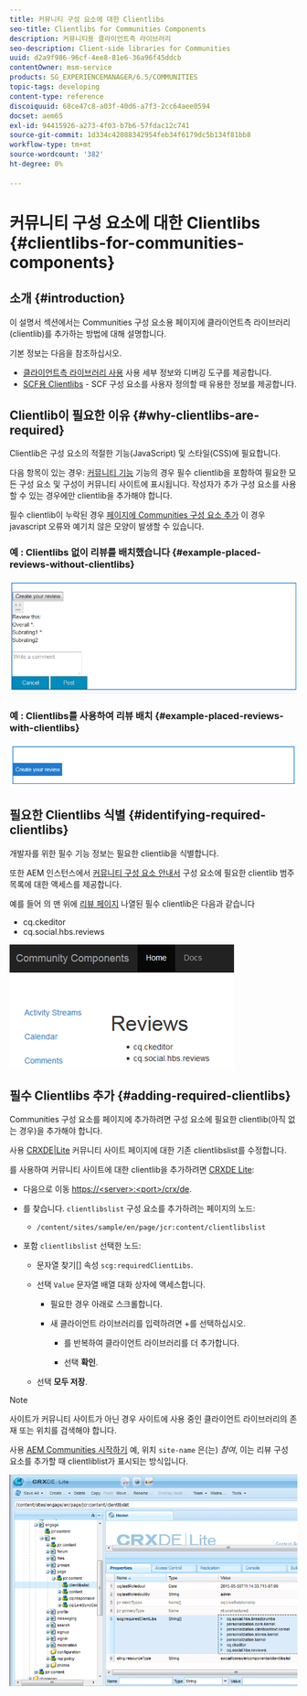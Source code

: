 ```yaml
---
title: 커뮤니티 구성 요소에 대한 Clientlibs
seo-title: Clientlibs for Communities Components
description: 커뮤니티용 클라이언트측 라이브러리
seo-description: Client-side libraries for Communities
uuid: d2a9f986-96cf-4ee8-81e6-36a96f45ddcb
contentOwner: msm-service
products: SG_EXPERIENCEMANAGER/6.5/COMMUNITIES
topic-tags: developing
content-type: reference
discoiquuid: 68ce47c8-a03f-40d6-a7f3-2cc64aee0594
docset: aem65
exl-id: 94415926-a273-4f03-b7b6-57fdac12c741
source-git-commit: 1d334c42088342954feb34f6179dc5b134f81bb8
workflow-type: tm+mt
source-wordcount: '382'
ht-degree: 0%

---
```


# 커뮤니티 구성 요소에 대한 Clientlibs {#clientlibs-for-communities-components}

## 소개 {#introduction}

이 설명서 섹션에서는 Communities 구성 요소용 페이지에 클라이언트측 라이브러리(clientlib)를 추가하는 방법에 대해 설명합니다.

기본 정보는 다음을 참조하십시오.

* [클라이언트측 라이브러리 사용](/help/sites-developing/clientlibs.md) 사용 세부 정보와 디버깅 도구를 제공합니다.
* [SCF용 Clientlibs](/help/communities/client-customize.md#clientlibs) - SCF 구성 요소를 사용자 정의할 때 유용한 정보를 제공합니다.


## Clientlib이 필요한 이유 {#why-clientlibs-are-required}

Clientlib은 구성 요소의 적절한 기능(JavaScript) 및 스타일(CSS)에 필요합니다.

다음 항목이 있는 경우: [커뮤니티 기능](/help/communities/functions.md) 기능의 경우 필수 clientlib을 포함하여 필요한 모든 구성 요소 및 구성이 커뮤니티 사이트에 표시됩니다. 작성자가 추가 구성 요소를 사용할 수 있는 경우에만 clientlib을 추가해야 합니다.

필수 clientlib이 누락된 경우 [페이지에 Communities 구성 요소 추가](/help/communities/author-communities.md) 이 경우 javascript 오류와 예기치 않은 모양이 발생할 수 있습니다.

### 예 : Clientlibs 없이 리뷰를 배치했습니다 {#example-placed-reviews-without-clientlibs}

![리뷰 게시](assets/placed-reviews.png)

### 예 : Clientlibs를 사용하여 리뷰 배치 {#example-placed-reviews-with-clientlibs}

![reviews-clientlibs](assets/reviews-clientlibs.png)

## 필요한 Clientlibs 식별 {#identifying-required-clientlibs}

개발자를 위한 필수 기능 정보는 필요한 clientlib을 식별합니다.

또한 AEM 인스턴스에서 [커뮤니티 구성 요소 안내서](/help/communities/components-guide.md) 구성 요소에 필요한 clientlib 범주 목록에 대한 액세스를 제공합니다.

예를 들어 의 맨 위에 [리뷰 페이지](https://localhost:4502/content/community-components/en/reviews.html) 나열된 필수 clientlib은 다음과 같습니다

* cq.ckeditor
* cq.social.hbs.reviews

![clientlibs-reviews](assets/clientlibs-reviews.png)

## 필수 Clientlibs 추가 {#adding-required-clientlibs}

Communities 구성 요소를 페이지에 추가하려면 구성 요소에 필요한 clientlib(아직 없는 경우)을 추가해야 합니다.

사용 [CRXDE|Lite](#using-crxde-lite) 커뮤니티 사이트 페이지에 대한 기존 clientlibslist를 수정합니다.

를 사용하여 커뮤니티 사이트에 대한 clientlib을 추가하려면 [CRXDE Lite](/help/sites-developing/developing-with-crxde-lite.md):

* 다음으로 이동 [https://&lt;server>:&lt;port>/crx/de](https://localhost:4502/crx/de).
* 를 찾습니다. `clientlibslist` 구성 요소를 추가하려는 페이지의 노드:

   * `/content/sites/sample/en/page/jcr:content/clientlibslist`

* 포함 `clientlibslist` 선택한 노드:

   * 문자열 찾기[] 속성 `scg:requiredClientLibs`.
   * 선택 `Value` 문자열 배열 대화 상자에 액세스합니다.

      * 필요한 경우 아래로 스크롤합니다.
      * 새 클라이언트 라이브러리를 입력하려면 +를 선택하십시오.

         * 를 반복하여 클라이언트 라이브러리를 더 추가합니다.

         * 선택 **확인**.
   * 선택 **모두 저장**.


>[!NOTE]
>
>사이트가 커뮤니티 사이트가 아닌 경우 사이트에 사용 중인 클라이언트 라이브러리의 존재 또는 위치를 검색해야 합니다.

사용 [AEM Communities 시작하기](/help/communities/getting-started.md) 예, 위치 `site-name` 은(는) *참여*, 이는 리뷰 구성 요소를 추가할 때 clientliblist가 표시되는 방식입니다.

![review-component](assets/review-component.png)
